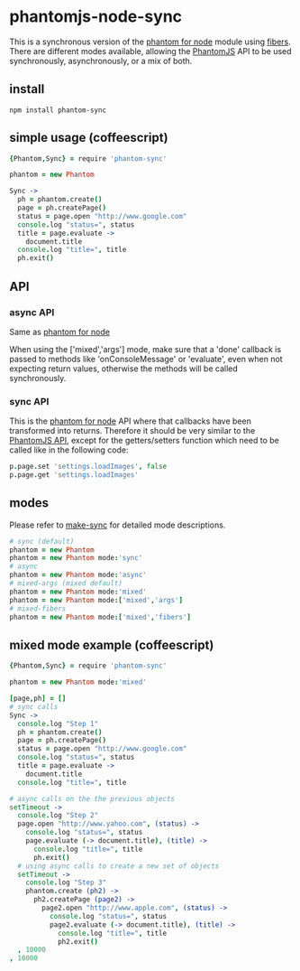 # phantomjs-node-sync

This is a synchronous version of the [phantom for node](http://github.com/sgentle/phantomjs-node) 
module using [fibers](http://github.com/laverdet/node-fibers). There are different modes
available, allowing the [PhantomJS](http://www.phantomjs.org/) API to be used synchronously, 
asynchronously, or a mix of both.


## install

```
npm install phantom-sync
```

## simple usage (coffeescript)

```coffeescript
{Phantom,Sync} = require 'phantom-sync'

phantom = new Phantom 

Sync ->
  ph = phantom.create()
  page = ph.createPage()
  status = page.open "http://www.google.com"
  console.log "status=", status  
  title = page.evaluate ->
    document.title
  console.log "title=", title
  ph.exit()  
```

## API

### async API

Same as [phantom for node](http://github.com/sgentle/phantomjs-node) 

When using the ['mixed','args'] mode, make sure that a 'done' callback is passed to methods 
like 'onConsoleMessage' or 'evaluate', even when not expecting return values, otherwise the 
methods will be called synchronously.

### sync API

This is the [phantom for node](http://github.com/sgentle/phantomjs-node) API where that callbacks have been transformed into returns. 
Therefore it should be very similar to the [PhantomJS API](http://code.google.com/p/phantomjs/wiki/Interface), 
except for the getters/setters function which need to be called like in the following code:

```coffeescript
p.page.set 'settings.loadImages', false
p.page.get 'settings.loadImages'
```

## modes

Please refer to [make-sync](http://github.com/sebv/node-make-sync/blob/master/README.markdown#modes) for
detailed mode descriptions.

```coffeescript
# sync (default)
phantom = new Phantom   
phantom = new Phantom mode:'sync'   
# async
phantom = new Phantom mode:'async'   
# mixed-args (mixed default)
phantom = new Phantom mode:'mixed'
phantom = new Phantom mode:['mixed','args']
# mixed-fibers
phantom = new Phantom mode:['mixed','fibers']
```


## mixed mode example (coffeescript)

```coffeescript
{Phantom,Sync} = require 'phantom-sync'

phantom = new Phantom mode:'mixed' 

[page,ph] = [] 
# sync calls
Sync ->
  console.log "Step 1"    
  ph = phantom.create()
  page = ph.createPage()
  status = page.open "http://www.google.com"
  console.log "status=", status  
  title = page.evaluate ->
    document.title
  console.log "title=", title

# async calls on the the previous objects
setTimeout ->
  console.log "Step 2"  
  page.open "http://www.yahoo.com", (status) ->  
    console.log "status=", status  
    page.evaluate (-> document.title), (title) -> 
      console.log "title=", title
      ph.exit()
  # using async calls to create a new set of objects
  setTimeout ->
    console.log "Step 3"  
    phantom.create (ph2) ->
      ph2.createPage (page2) ->
        page2.open "http://www.apple.com", (status) ->  
          console.log "status=", status  
          page2.evaluate (-> document.title), (title) -> 
            console.log "title=", title
            ph2.exit()
  , 10000  
, 10000    
```
